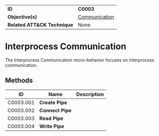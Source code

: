 |||
|---------|------------------------|
|**ID**|**C0003**|
|**Objective(s)**|[Communication](https://github.com/MBCProject/mbc-markdown/tree/master/micro-behaviors/communication)|
|**Related ATT&CK Technique**|None|


Interprocess Communication
===========================
The Interprocess Communication micro-behavior focuses on interprocess communication. 

Methods
-------
|ID|Name|Description|
|-----------------------------|--------|-----------------------------|
|C0003.001|**Create Pipe**| | 
|C0003.002|**Connect Pipe**| |
|C0003.003|**Read Pipe**| | 
|C0003.004|**Write Pipe**| | 
